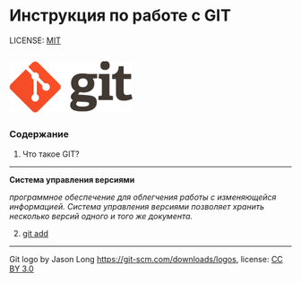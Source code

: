 # Инструкция по работе с GIT

LICENSE: [MIT](/license.md)

![git-logo](logo@2x.png)
----
### Содержание
1. Что такое GIT?
----
**Система управления версиями**

*программное обеспечение для облегчения работы с изменяющейся информацией. Система управления версиями позволяет хранить несколько версий одного и того же документа.*





2. [git add](/add.md)




----
Git logo by Jason Long https://git-scm.com/downloads/logos, license: [CC BY 3.0](https://creativecommons.org/licenses/by/3.0/)
